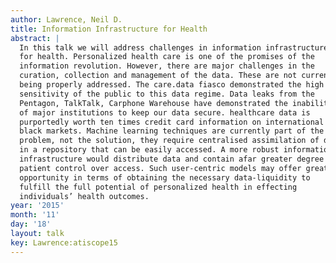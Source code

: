 ```yaml
---
author: Lawrence, Neil D.
title: Information Infrastructure for Health
abstract: |
  In this talk we will address challenges in information infrastructure
  for health. Personalized health care is one of the promises of the
  information revolution. However, there are major challenges in the
  curation, collection and management of the data. These are not currently
  being properly addressed. The care.data fiasco demonstrated the high
  sensitivity of the public to this data regime. Data leaks from the
  Pentagon, TalkTalk, Carphone Warehouse have demonstrated the inability
  of major institutions to keep our data secure. healthcare data is
  purportedly worth ten times credit card information on international
  black markets. Machine learning techniques are currently part of the
  problem, not the solution, they require centralised assimilation of data
  in a repository that can be easily accessed. A more robust information
  infrastructure would distribute data and contain afar greater degree of
  patient control over access. Such user-centric models may offer greater
  opportunity in terms of obtaining the necessary data-liquidity to
  fulfill the full potential of personalized health in effecting
  individuals’ health outcomes.
year: '2015'
month: '11'
day: '18'
layout: talk
key: Lawrence:atiscope15
---
```

